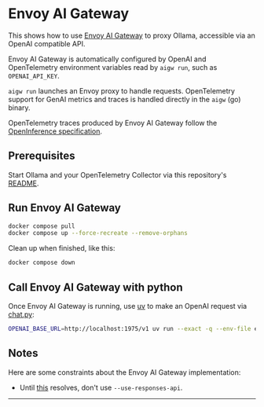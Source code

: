 # Envoy AI Gateway

This shows how to use [Envoy AI Gateway][docs] to proxy Ollama, accessible via an
OpenAI compatible API.

Envoy AI Gateway is automatically configured by OpenAI and OpenTelemetry
environment variables read by `aigw run`, such as `OPENAI_API_KEY`.

`aigw run` launches an Envoy proxy to handle requests. OpenTelemetry support
for GenAI metrics and traces is handled directly in the `aigw` (go) binary.

OpenTelemetry traces produced by Envoy AI Gateway follow the [OpenInference specification][openinference].

## Prerequisites

Start Ollama and your OpenTelemetry Collector via this repository's [README](../README.md).

## Run Envoy AI Gateway

```bash
docker compose pull
docker compose up --force-recreate --remove-orphans
```

Clean up when finished, like this:

```bash
docker compose down
```

## Call Envoy AI Gateway with python

Once Envoy AI Gateway is running, use [uv][uv] to make an OpenAI request via
[chat.py](../chat.py):

```bash
OPENAI_BASE_URL=http://localhost:1975/v1 uv run --exact -q --env-file env.local ../chat.py
```

## Notes

Here are some constraints about the Envoy AI Gateway implementation:
* Until [this][openai-responses] resolves, don't use `--use-responses-api`.

---
[docs]: https://aigateway.envoyproxy.io/docs/cli/
[openinference]: https://github.com/Arize-ai/openinference/tree/main/spec
[uv]: https://docs.astral.sh/uv/getting-started/installation/
[openai-responses]: https://github.com/envoyproxy/ai-gateway/issues/980
